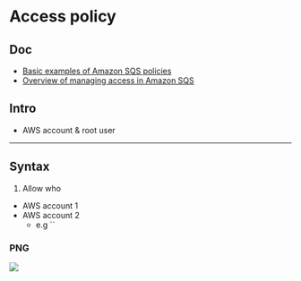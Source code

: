 # Access policy

## Doc
* [Basic examples of Amazon SQS policies](https://docs.aws.amazon.com/AWSSimpleQueueService/latest/SQSDeveloperGuide/sqs-basic-examples-of-sqs-policies.html)
* [Overview of managing access in Amazon SQS](https://docs.aws.amazon.com/AWSSimpleQueueService/latest/SQSDeveloperGuide/sqs-overview-of-managing-access.html)

## Intro
* AWS account & root user

---

## Syntax

1) Allow who
  * AWS account 1
  * AWS account 2
    * e.g ``
    

### PNG
[<img src="https://i.imgur.com/e3LGilM.png">](https://i.imgur.com/e3LGilM.png)
